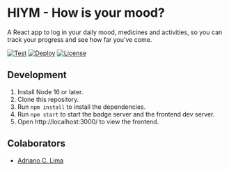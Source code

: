 # HIYM - How is your mood?

A React app to log in your daily mood, medicines and activities, so you can track your progress and see how far you've come.

[![Test](https://github.com/acardosolima/how_is_your_mood/actions/workflows/test.yml/badge.svg)](https://github.com/acardosolima/how_is_your_mood/actions/workflows/test.yml)
[![Deploy](https://github.com/acardosolima/how_is_your_mood/actions/workflows/deploy.yml/badge.svg)](https://github.com/acardosolima/how_is_your_mood/actions/workflows/deploy.yml)
[![License](https://img.shields.io/badge/License-Apache_2.0-blue.svg)](https://opensource.org/licenses/Apache-2.0)

## Development

1. Install Node 16 or later.
2. Clone this repository.
3. Run `npm install` to install the dependencies.
4. Run `npm start` to start the badge server and the frontend dev server.
5. Open http://localhost:3000/ to view the frontend.

## Colaborators

- [Adriano C. Lima](mailto:adrianocardoso1991@gmail.com)
